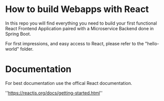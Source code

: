 # How to build Webapps with React

In this repo you will find everything you need to build your first functional React Frontend Application paired with a Microservice Backend done in Spring Boot. 

For first impressions, and easy access to React, please refer to the "hello-world" folder. 

# Documentation

For best documentation use the offical React documentation.

''https://reactjs.org/docs/getting-started.html''
